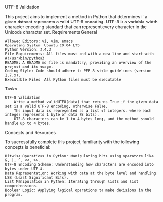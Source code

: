 UTF-8 Validation

This project aims to implement a method in Python that determines if a given dataset represents a valid UTF-8 encoding. UTF-8 is a variable-width character encoding standard that can represent every character in the Unicode character set.
Requirements
General

    Allowed Editors: vi, vim, emacs
    Operating System: Ubuntu 20.04 LTS
    Python Version: 3.4.3
    File Requirements: All files must end with a new line and start with #!/usr/bin/python3
    README: A README.md file is mandatory, providing an overview of the project and its usage.
    Coding Style: Code should adhere to PEP 8 style guidelines (version 1.7.x).
    Executable Files: All Python files must be executable.

Tasks

    UTF-8 Validation:
        Write a method validUTF8(data) that returns True if the given data set is a valid UTF-8 encoding, otherwise False.
        The input data is represented as a list of integers, where each integer represents 1 byte of data (8 bits).
        UTF-8 characters can be 1 to 4 bytes long, and the method should handle up to 4 bytes.

Concepts and Resources

To successfully complete this project, familiarity with the following concepts is beneficial:

    Bitwise Operations in Python: Manipulating bits using operators like &, |, ^, <<, >>.
    UTF-8 Encoding Scheme: Understanding how characters are encoded into bytes under UTF-8.
    Data Representation: Working with data at the byte level and handling LSB (Least Significant Bits).
    List Manipulation in Python: Iterating through lists and list comprehensions.
    Boolean Logic: Applying logical operations to make decisions in the program.
